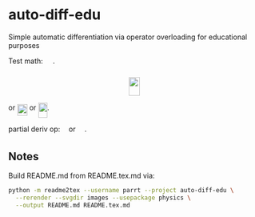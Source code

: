 # auto-diff-edu
Simple automatic differentiation via operator overloading for educational purposes

Test math: <img src="https://rawgit.com/parrt/auto-diff-edu/master//tex/6177db6fc70d94fdb9dbe1907695fce6.svg?invert_in_darkmode" align=middle width=15.947580000000002pt height=26.76201000000001pt/>.

<p align="center"><img src="https://rawgit.com/parrt/auto-diff-edu/master//tex/45bcb54039e646e45cec0be94b284481.svg?invert_in_darkmode" align=middle width=21.049214999999997pt height=36.27789pt/></p>

or <img src="https://rawgit.com/parrt/auto-diff-edu/master//tex/a1b874849f8b8aa121b207dbe8bdf3e7.svg?invert_in_darkmode" align=middle width=20.404395000000005pt height=22.831379999999992pt/> or <img src="https://rawgit.com/parrt/auto-diff-edu/master//tex/31fcef5ad89935bf7afdd77634d19492.svg?invert_in_darkmode" align=middle width=18.08037pt height=30.648420000000016pt/>.

partial deriv op: <img src="https://rawgit.com/parrt/auto-diff-edu/master//tex/d7a7a7e01930b7235d124f3b639ee0fc.svg?invert_in_darkmode" align=middle width=9.395100000000005pt height=14.155350000000013pt/> or <img src="https://rawgit.com/parrt/auto-diff-edu/master//tex/9fc20fb1d3825674c6a279cb0d5ca636.svg?invert_in_darkmode" align=middle width=14.045955000000003pt height=14.155350000000013pt/>.

## Notes

Build README.md from README.tex.md via:

```bash
python -m readme2tex --username parrt --project auto-diff-edu \
  --rerender --svgdir images --usepackage physics \
  --output README.md README.tex.md
```